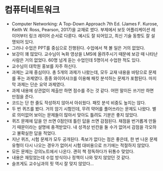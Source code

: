 # 컴퓨터네트워크

* Computer Networking: A Top-Down Approach 7th Ed. (James F. Kurose, Keith W. Ross, Pearson, 2017)을 교재로 썼다. 부제에서 보듯 어플리케이션 레이어부터 링크 레이어 순서로 다룬다. 예시도 잘 되어있고, 최신 기술 동향도 잘 설명되어 있다.
* 그러나 수업은 PPT를 중심으로 진행된다. 수업에서 책 볼 일은 거의 없었다.
* 보강이 꽤 많았다. 교수님이 녹화 영상을 LMS에 올려주시기 때문에 보강 때 나타난 사람은 거의 없었다. 60명 넘게 듣는 수업인데 5명이서 수업한 적도 있다.
* 교수님이 대학원 홍보를 자주 하신다.
* 과제는 교재 중심이다. 총 5개의 과제가 나왔는데, 모두 교재 내용을 바탕으로 문제를 푸는 과제였다. 종종 와이어샤크를 이용해 패킷 분석하는 문제가 포함된다. 마지막 과제는 단순 요약 과제였다.
* 과제 내용에 상관없이 제출만 하면 점수를 주는 것 같다. 어떤 말이든 쓰기만 하면 만점을 준다.
* 코드는 단 한 줄도 작성하지 않아서 아쉬웠다. 패킷 분석 비중도 높지는 않다.
* 두 번 퀴즈를 봤다. 거의 암기 시험인데, 무려 약어를 풀어쓰라는 문제도 나왔다. 별로 의미없어 보이는 문제들이 많아서 맞아도 틀려도 기분은 좋지 않았다.
* 퀴즈 문제에 답을 안 쓰면 0점인데 틀린 답을 쓰면 감점된다. 채점을 번거롭게 만들기 때문이라는 설명에 충격받았다. 내 성격상 빈칸을 둘 수가 없어서 감점을 각오하고 불확실한 답을 적었다.
* 지난 퀴즈, 시험 문제가 모두 공개된다. 족보가 없다는 점은 좋은데, 한 번 나온 문제 유형이 다시 나오는 경우가 없어서 시험 대비용으로 쓰기에는 적절하지 않았다.
* 모든 문제는 강의노트에서 나온다. 괜히 책 정독하다가 뒤통수 맞았다.
* 내용은 재밌었는데 수업 방식이나 정책이 나와 맞지 않았던 것 같다.
* 슬프게도 교수님과의 핏 역시 잘 맞지 않았다...
